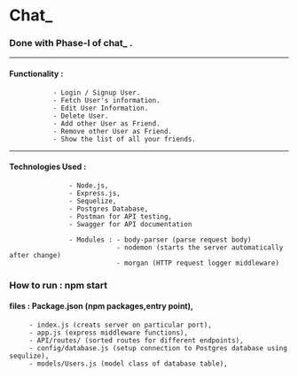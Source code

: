 # Chat_


### Done with Phase-I of chat_ .

---

#### Functionality : 
               - Login / Signup User.
               - Fetch User's information.
               - Edit User Information.
               - Delete User.
               - Add other User as Friend.
               - Remove other User as Friend.
               - Show the list of all your friends.
               
---               
                
#### Technologies Used : 
                   - Node.js, 
                   - Express.js, 
                   - Sequelize, 
                   - Postgres Database, 
                   - Postman for API testing,
                   - Swagger for API documentation
                    
                   - Modules : - body-parser (parse request body)
                               - nodemon (starts the server automatically after change)
                               - morgan (HTTP request logger middleware)
                              
                    
 ### How to run : npm start 
 
 #### files : Package.json (npm packages,entry point), 
         - index.js (creats server on particular port), 
         - app.js (express middleware functions), 
         - API/routes/ (sorted routes for different endpoints), 
         - config/database.js (setup connection to Postgres database using sequlize), 
         - models/Users.js (model class of database table), 
         
                
